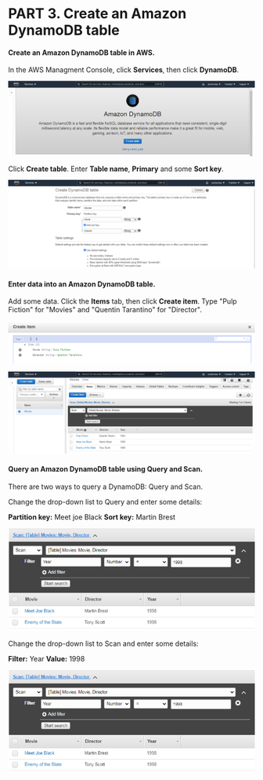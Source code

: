 # PART 3. Create an Amazon DynamoDB table  

#### Create an Amazon DynamoDB table in AWS.  
In the AWS Managment Console, click **Services**, then click **DynamoDB**.  

![1](screenshots/1.png)   

Click **Create table**. Enter **Table name**, **Primary** and some **Sort key**. 

![2](screenshots/2.png)    

#### Enter data into an Amazon DynamoDB table.

Add some data. Click the **Items** tab, then click **Create item**.
Type "Pulp Fiction" for "Movies" and "Quentin Tarantino" for "Director".

![3](screenshots/3.png)    

![4](screenshots/4.png)  

#### Query an Amazon DynamoDB table using Query and Scan.

There are two ways to query a DynamoDB: Query and Scan.

Change the drop-down list to Query and enter some details:

**Partition key:** Meet joe Black
**Sort key:** Martin Brest 

![5](screenshots/6.png)    

Change the drop-down list to Scan and enter some details:

**Filter:** Year 
**Value:** 1998

![6](screenshots/6.png)  
